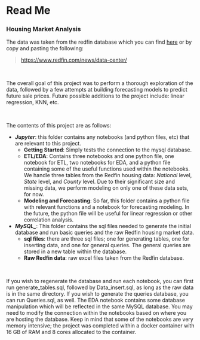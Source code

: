 # Read Me

### Housing Market Analysis

The data was taken from the redfin database which you can find [here](#https://www.redfin.com/news/data-center/) or by copy and pasting the following:

> https://www.redfin.com/news/data-center/


<br>

The overall goal of this project was to perform a thorough exploration of the data, followed by a few attempts at building forecasting models to predict future sale prices. Future possible additions to the project include: linear regression, KNN, etc.

<br>

The contents of this project are as follows:
- ***Jupyter***: this folder contains any notebooks (and python files, etc) that are relevant to this project.
    - **Getting Started**: Simply tests the connection to the mysql database.
    - **ETL/EDA**: Contains three notebooks and one python file, one notebook for ETL, two notebooks for EDA, and a python file containing some of the useful functions used within the notebooks. We handle three tables from the Redfin housing data: *National* level, *State* level, and *County* level. Due to their significant size and missing data, we perform modeling on only one of these data sets, for now.
    - **Modeling and Forecasting**: So far, this folder contains a python file with relevant functions and a notebook for forecasting modeling. In the future, the python file will be useful for linear regression or other correlation analysis. 
- ***MySQL_***: This folder contains the sql files needed to generate the initial database and run basic queries and the raw Redfin housing market data.
    - **sql files**: there are three sql files; one for generating tables, one for inserting data, and one for general queries. The general queries are stored in a new table within the database.
    - **Raw Redfin data**: raw excel files taken from the Redfin database.

<br>

If you wish to regenerate the database and run each notebook, you can first run generate_tables.sql, followed by Data_insert.sql, as long as the raw data is in the same directory. If you wish to generate the queries database, you can run Queries.sql, as well. The EDA notebook contains some database manipulation which will be reflected in the same  MySQL database. You may need to modify the connection within the notebooks based on where you are hosting the database. Keep in mind that some of the notebooks are very memory intensive; the project was completed within a docker container with 16 GB of RAM and 8 cores allocated to the container.

